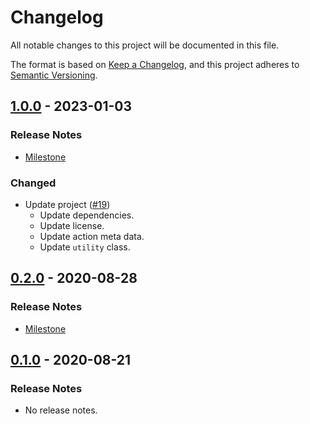 # Changelog

All notable changes to this project will be documented in this file.

The format is based on [Keep a Changelog](https://keepachangelog.com/en/1.0.0/),
and this project adheres to [Semantic Versioning](https://semver.org/spec/v2.0.0.html).

## [1.0.0](https://github.com/unity-game-framework-actions/releases-changelog/releases/tag/1.0.0) - 2023-01-03  

### Release Notes

- [Milestone](https://github.com/unity-game-framework-actions/releases-changelog/milestone/2?closed=1)  
    

### Changed

- Update project ([#19](https://github.com/unity-game-framework-actions/releases-changelog/issues/19))  
    - Update dependencies.
    - Update license.
    - Update action meta data.
    - Update `utility` class.

## [0.2.0](https://github.com/unity-game-framework-actions/releases-changelog/releases/tag/0.2.0) - 2020-08-28  

### Release Notes

- [Milestone](https://github.com/unity-game-framework-actions/releases-changelog/milestone/1?closed=1)

## [0.1.0](https://github.com/unity-game-framework-actions/releases-changelog/releases/tag/0.1.0) - 2020-08-21  

### Release Notes

- No release notes.


